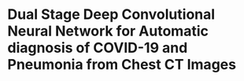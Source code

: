 # Dual Stage Deep Convolutional Neural Network for Automatic diagnosis of COVID-19 and Pneumonia from Chest CT Images
<!---
# Abstract :
In  the  Coronavirus  disease-2019  (COVID-19)  pandemic,  for  fast  and  accurate  diagnosisof a large number of patients, besides traditional methods, automated diagnostic tools are now extremelyrequired. In this paper, a deep convolutional neural network (CNN) based scheme is proposed for automatedaccurate  diagnosis  of  COVID-19  from  lung  computed  tomography  (CT)  scan  images.  First,  for  theautomated segmentation of lung regions in a chest CT scan, a modified CNN architecture, namely SKICU-Net is proposed by incorporating additional skip interconnections in the U-Net model that overcome theloss  of  information  in  dimension  scaling.  Next,  an  agglomerative  hierarchical  clustering  is  deployed  toeliminate the CT slices without significant information. Finally, for effective feature extraction and diagnosisof COVID-19 and pneumonia from the segmented lung slices, a modified DenseNet architecture, namely P-DenseCOVNet is designed where parallel convolutional paths are introduced on top of the conventionalDenseNet  model  for  getting  better  performance  through  overcoming  the  loss  of  positional  arguments.Outstanding performances have been achieved with anF1score of 0.97 in the segmentation task alongwith an accuracy of87.5%in diagnosing COVID-19, common pneumonia, and normal cases. Significantexperimental  results  and  comparison  with  other  studies  show  that  the  proposed  scheme  provides  verysatisfactory performances and can serve as an effective diagnostic tool in the current pandemic.

# Pipeline:
![](Images/Pipeline.png)

# SKICU-Net(Skip Connected U-net Architecture):
![](Images/SKICU-Net.jpg)

# Unsupervised hierarchical Clustering:
X, Y-axis represents centric features and frontier features of the images after performing segmentation. Binary masks were used to extract these features. Z-axis represents the area of the lung portion that is visible in the CT scan.
![](Images/Cluster.jpg)

# Classification Architecture:

![](Images/P-DenseCov.png)

# Contributors:


Farhan Sadik ,         E-mail:farhansadikayon@gmail.com <br>
Ankan Ghosh Dastider;  E-mail:ankanghoshdastider@gmail.com <br>
Mohseu Rashid Subah,   E-mail:mohseurashid@gmail.com<br>
--->
